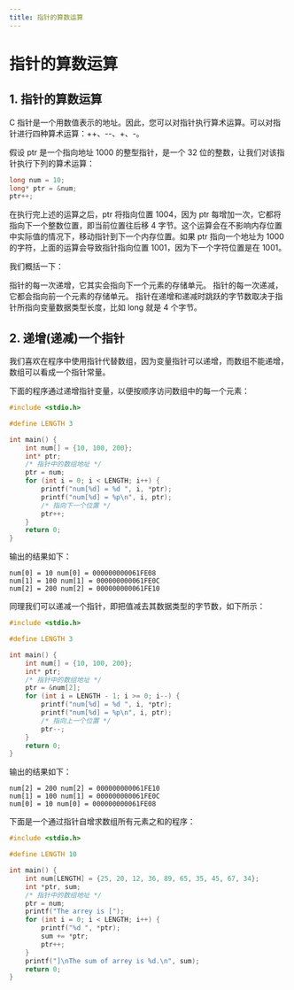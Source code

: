 ```yaml
---
title: 指针的算数运算
---
```


# 指针的算数运算

## 1. 指针的算数运算

C 指针是一个用数值表示的地址。因此，您可以对指针执行算术运算。可以对指针进行四种算术运算：++、--、+、-。

假设 ptr 是一个指向地址 1000 的整型指针，是一个 32 位的整数，让我们对该指针执行下列的算术运算：

```c
long num = 10;
long* ptr = &num;
ptr++;
```

在执行完上述的运算之后，ptr 将指向位置 1004，因为 ptr 每增加一次，它都将指向下一个整数位置，即当前位置往后移 4 字节。这个运算会在不影响内存位置中实际值的情况下，移动指针到下一个内存位置。如果 ptr 指向一个地址为 1000 的字符，上面的运算会导致指针指向位置 1001，因为下一个字符位置是在 1001。

我们概括一下：

指针的每一次递增，它其实会指向下一个元素的存储单元。
指针的每一次递减，它都会指向前一个元素的存储单元。
指针在递增和递减时跳跃的字节数取决于指针所指向变量数据类型长度，比如 long 就是 4 个字节。

## 2. 递增(递减)一个指针

我们喜欢在程序中使用指针代替数组，因为变量指针可以递增，而数组不能递增，数组可以看成一个指针常量。

下面的程序通过递增指针变量，以便按顺序访问数组中的每一个元素：

```c
#include <stdio.h>

#define LENGTH 3

int main() {
    int num[] = {10, 100, 200};
    int* ptr;
    /* 指针中的数组地址 */
    ptr = num;
    for (int i = 0; i < LENGTH; i++) {
        printf("num[%d] = %d ", i, *ptr);
        printf("num[%d] = %p\n", i, ptr);
        /* 指向下一个位置 */
        ptr++;
    }
    return 0;
}
```

输出的结果如下：

```plaintext
num[0] = 10 num[0] = 000000000061FE08
num[1] = 100 num[1] = 000000000061FE0C
num[2] = 200 num[2] = 000000000061FE10
```

同理我们可以递减一个指针，即把值减去其数据类型的字节数，如下所示：

```c
#include <stdio.h>

#define LENGTH 3

int main() {
    int num[] = {10, 100, 200};
    int* ptr;
    /* 指针中的数组地址 */
    ptr = &num[2];
    for (int i = LENGTH - 1; i >= 0; i--) {
        printf("num[%d] = %d ", i, *ptr);
        printf("num[%d] = %p\n", i, ptr);
        /* 指向上一个位置 */
        ptr--;
    }
    return 0;
}
```

输出的结果如下：

```plaintext
num[2] = 200 num[2] = 000000000061FE10
num[1] = 100 num[1] = 000000000061FE0C
num[0] = 10 num[0] = 000000000061FE08
```

下面是一个通过指针自增求数组所有元素之和的程序：

```c
#include <stdio.h>

#define LENGTH 10

int main() {
    int num[LENGTH] = {25, 20, 12, 36, 89, 65, 35, 45, 67, 34};
    int *ptr, sum;
    /* 指针中的数组地址 */
    ptr = num;
    printf("The arrey is [");
    for (int i = 0; i < LENGTH; i++) {
        printf("%d ", *ptr);
        sum += *ptr;
        ptr++;
    }
    printf("]\nThe sum of arrey is %d.\n", sum);
    return 0;
}
```
